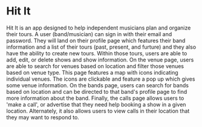 # Hit It

Hit It is an app designed to help independent musicians plan and organize their tours. A user (band/musician) can sign in with their email and password. They will land on their profile page which features their band information and a list of their tours (past, present, and furture) and they also have the ability to create new tours. Within those tours, users are able to add, edit, or delete shows and show information. On the venue page, users are able to search for venues based on location and filter those venues based on venue type. This page features a map with icons indicating individual venues. The icons are clickable and feature a pop up which gives some venue information. On the bands page, users can search for bands based on location and can be directed to that band's profile page to find more information about the band. Finally, the calls page allows users to 'make a call', or advertise that they need help booking a show in a given location. Alternately, it also allows users to view calls in their location that they may want to respond to.

# 
